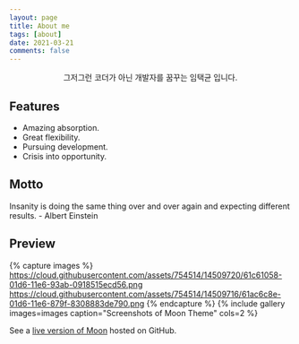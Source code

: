 ```yaml
---
layout: page
title: About me
tags: [about]
date: 2021-03-21
comments: false
---
```

    
<center>그저그런 코더가 아닌 개발자를 꿈꾸는 임택균 입니다.</center>

## Features
* Amazing absorption.
* Great flexibility.
* Pursuing development.
* Crisis into opportunity.
## Motto

Insanity is doing the same thing over and over again and expecting different results. - Albert Einstein

## Preview

{% capture images %}
    https://cloud.githubusercontent.com/assets/754514/14509720/61c61058-01d6-11e6-93ab-0918515ecd56.png
    https://cloud.githubusercontent.com/assets/754514/14509716/61ac6c8e-01d6-11e6-879f-8308883de790.png
{% endcapture %}
{% include gallery images=images caption="Screenshots of Moon Theme" cols=2 %}

See a [live version of Moon](http://taylantatli.github.io/Moon) hosted on GitHub.


